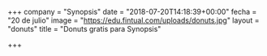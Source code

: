 +++
company = "Synopsis"
date = "2018-07-20T14:18:39+00:00"
fecha = "20 de julio"
image = "https://edu.fintual.com/uploads/donuts.jpg"
layout = "donuts"
title = "Donuts gratis para Synopsis"

+++
